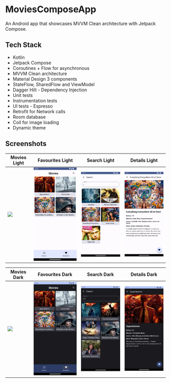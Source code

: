 # MoviesComposeApp
An Android app that showcases MVVM Clean architecture with Jetpack Compose.

## Tech Stack

- Kotlin
- Jetpack Compose
- Coroutines + Flow for asynchronous
- MVVM Clean architecture
- Material Design 3 components
- StateFlow, SharedFlow and ViewModel
- Dagger Hilt - Dependency Injection
- Unit tests
- Instrumentation tests
- UI tests - Espresso
- Retrofit for Network calls
- Room database
- Coil for image loading
- Dynamic theme

## Screenshots

| Movies Light | Favourites Light                                         | Search Light                                             | Details Light                                            |
|--------------|----------------------------------------------------------|----------------------------------------------------------|----------------------------------------------------------|
| <img src="screenshots/ScreenshotLight1.png" width="200"> | <img src="screenshots/ScreenshotLight2.png" width="200"> | <img src="screenshots/ScreenshotLight3.png" width="200"> | <img src="screenshots/ScreenshotLight4.png" width="200"> | 

| Movies Dark                                             | Favourites Dark                                         | Search Dark                                             | Details Dark                                            |
|--------------|----------------------------------------------------------|----------------------------------------------------------|----------------------------------------------------------|
| <img src="screenshots/ScreenshotDark1.png" width="200"> | <img src="screenshots/ScreenshotDark2.png" width="200"> | <img src="screenshots/ScreenshotDark3.png" width="200"> | <img src="screenshots/ScreenshotDark4.png" width="200"> |
